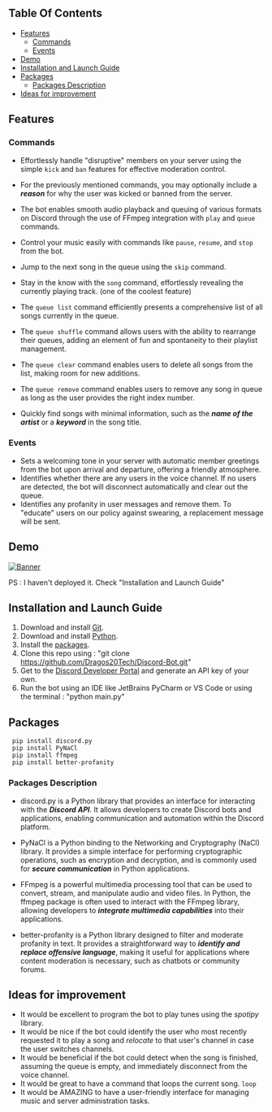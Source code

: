 ## Table Of Contents

* [Features](#features)
  * [Commands](#commands)
  * [Events](#events)
* [Demo](#demo)
* [Installation and Launch Guide](#installation-and-launch-guide)
* [Packages](#packages)
  * [Packages Description](#packages-description)
* [Ideas for improvement](#ideas-for-improvement)

## Features 

### Commands 
* Effortlessly handle "disruptive" members on your server using the simple `kick` and `ban` features for effective moderation control. 
* For the previously mentioned commands, you may optionally include a ***reason*** for why the user was kicked or banned from the server. 

* The bot enables smooth audio playback and queuing of various formats on Discord through the use of FFmpeg integration with `play` and `queue` commands.  
* Control your music easily with commands like `pause`, `resume`, and `stop` from the bot.
* Jump to the next song in the queue using the `skip` command.
* Stay in the know with the `song` command, effortlessly revealing the currently playing track. (one of the coolest feature)
 
* The `queue list` command efficiently presents a comprehensive list of all songs currently in the queue.
* The `queue shuffle` command allows users with the ability to rearrange their queues, adding an element of fun and spontaneity to their playlist management.
* The `queue clear` command enables users to delete all songs from the list, making room for new additions.
* The `queue remove` command enables users to remove any song in queue as long as the user provides the right index number.
	  
* Quickly find songs with minimal information, such as the ***name of the artist*** or a ***keyword*** in the song title.
	  
### Events 
  * Sets a welcoming tone in your server with automatic member greetings from the bot upon arrival and departure, offering a friendly atmosphere.
  * Identifies whether there are any users in the voice channel. If no users are detected, the bot will disconnect automatically and clear out the queue.
  * Identifies any profanity in user messages and remove them. To "educate" users on our policy against swearing, a replacement message will be sent.
    
## Demo

[![Banner](https://github.com/Dragos20Tech/Discord-Bot/assets/79509739/3089fb8c-12ff-4b73-84ee-9e6f52d2f8b5)](https://discord.com/api/oauth2/authorize?client_id=1161229265308749957&permissions=8&scope=bot)

PS : I haven't deployed it. Check "Installation and Launch Guide"

## Installation and Launch Guide

1. Download and install [Git](https://git-scm.com/download/win).
2. Download and install [Python](https://www.python.org/downloads/).
3. Install the [packages](#packages).
4. Clone this repo using : "git clone https://github.com/Dragos20Tech/Discord-Bot.git"
5. Get to the [Discord Developer Portal](https://discord.com/developers/applications) and generate an API key of your own.
6. Run the bot using an IDE like JetBrains PyCharm or VS Code or using the terminal : "python main.py"

##

## Packages
	 pip install discord.py
	 pip install PyNaCl
	 pip install ffmpeg
	 pip install better-profanity

### Packages Description
* discord.py is a Python library that provides an interface for interacting with the ***Discord API***. It allows developers to create Discord bots and applications, enabling communication and automation within the Discord platform.
  
* PyNaCl is a Python binding to the Networking and Cryptography (NaCl) library. It provides a simple interface for performing cryptographic operations, such as encryption and decryption, and is commonly used for ***secure communication*** in Python applications.
  
* FFmpeg is a powerful multimedia processing tool that can be used to convert, stream, and manipulate audio and video files. In Python, the ffmpeg package is often used to interact with the FFmpeg library, allowing developers to ***integrate multimedia capabilities*** into their applications.
  
* better-profanity is a Python library designed to filter and moderate profanity in text. It provides a straightforward way to ***identify and replace offensive language***, making it useful for applications where content moderation is necessary, such as chatbots or community forums.
  
## Ideas for improvement

  * It would be excellent to program the bot to play tunes using the *spotipy* library.
  * It would be nice if the bot could identify the user who most recently requested it to play a song and *relocate* to that user's channel in case the user switches channels.
  * It would be beneficial if the bot could detect when the song is finished, assuming the queue is empty, and immediately disconnect from the voice channel.
  * It would be great to have a command that loops the current song. `loop`
  * It would be AMAZING to have a user-friendly interface for managing music and server administration tasks.

